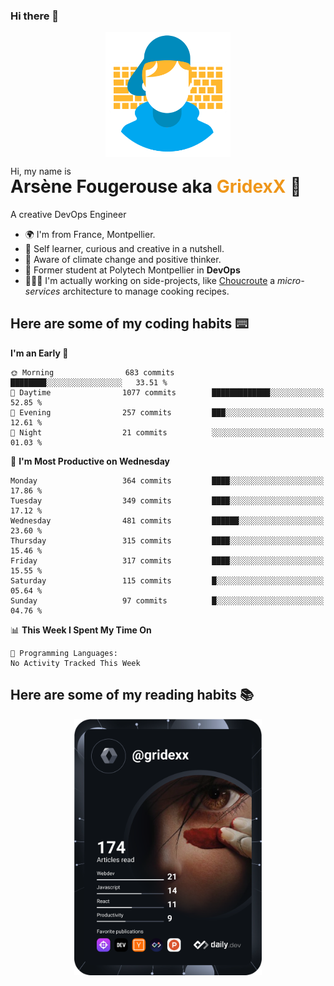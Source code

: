 ### Hi there 👋

<!--
**GridexX/gridexx** is a ✨ _special_ ✨ repository because its `README.md` (this file) appears on your GitHub profile.

Here are some ideas to get you started:

- 🔭 I’m currently working on ...
- 🌱 I’m currently learning ...
- 👯 I’m looking to collaborate on ...
- 🤔 I’m looking for help with ...
- 💬 Ask me about ...
- 📫 How to reach me: ...
- 😄 Pronouns: ...
- ⚡ Fun fact: ...
-->


<!-- Header -->
<div align="center">
  <img align="center" src="./images/user_profile.png" width="200">
</div>
<p>Hi, my name is</p> 
<h1 style="margin-top:-15px">Arsène Fougerouse aka <span style="color:#ef961a">GridexX</span> 👋</h1>

A creative DevOps Engineer

- 🌍 I'm from France, Montpellier.
- 🎨 Self learner, curious and creative in a nutshell. 
- 🌱 Aware of climate change and positive thinker.
- 📕 Former student at Polytech Montpellier in **DevOps**
- 👨🏻‍💻 I'm actually working on side-projects, like [Choucroute](https://github.com/houcroute-orga) a *micro-services* architecture to manage cooking recipes.


## Here are some of my coding habits ⌨️

<!-- Add a section about tech and Ops stack
  Like this one : https://github.com/Xanthus58#-tech-stack
-->
<!--START_SECTION:waka-->
**I'm an Early 🐤** 

```text
🌞 Morning                683 commits         ████████░░░░░░░░░░░░░░░░░   33.51 % 
🌆 Daytime                1077 commits        █████████████░░░░░░░░░░░░   52.85 % 
🌃 Evening                257 commits         ███░░░░░░░░░░░░░░░░░░░░░░   12.61 % 
🌙 Night                  21 commits          ░░░░░░░░░░░░░░░░░░░░░░░░░   01.03 % 
```
📅 **I'm Most Productive on Wednesday** 

```text
Monday                   364 commits         ████░░░░░░░░░░░░░░░░░░░░░   17.86 % 
Tuesday                  349 commits         ████░░░░░░░░░░░░░░░░░░░░░   17.12 % 
Wednesday                481 commits         ██████░░░░░░░░░░░░░░░░░░░   23.60 % 
Thursday                 315 commits         ████░░░░░░░░░░░░░░░░░░░░░   15.46 % 
Friday                   317 commits         ████░░░░░░░░░░░░░░░░░░░░░   15.55 % 
Saturday                 115 commits         █░░░░░░░░░░░░░░░░░░░░░░░░   05.64 % 
Sunday                   97 commits          █░░░░░░░░░░░░░░░░░░░░░░░░   04.76 % 
```


📊 **This Week I Spent My Time On** 

```text
💬 Programming Languages: 
No Activity Tracked This Week
```


<!--END_SECTION:waka-->

## Here are some of my reading habits 📚
<div  align="center">
  <img src="./images/devcard.svg" width="300">
</div>
